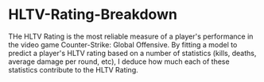 # HLTV-Rating-Breakdown

THe HLTV Rating is the most reliable measure of a player's performance in the video game Counter-Strike: Global Offensive. By fitting a model to predict a player's HLTV rating based on a number of statistics (kills, deaths, average damage per round, etc), I deduce how much each of these statistics contribute to the HLTV Rating. 
